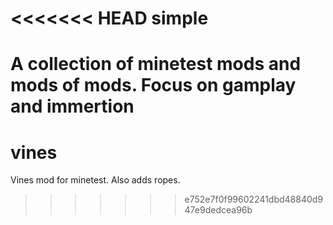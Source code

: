 <<<<<<< HEAD
simple
======

A collection of minetest mods and mods of mods. Focus on gamplay and immertion
=======
vines
=====

Vines mod for minetest. Also adds ropes.
>>>>>>> e752e7f0f99602241dbd48840d947e9dedcea96b
